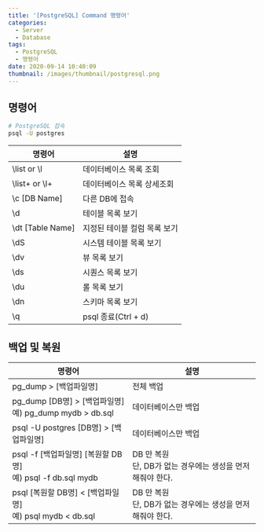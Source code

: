```yaml
---
title: '[PostgreSQL] Command 명령어'
categories:
  - Server
  - Database
tags:
  - PostgreSQL
  - 명령어
date: 2020-09-14 10:40:09
thumbnail: /images/thumbnail/postgresql.png
---
```


## 명령어

```bash
# PostgreSQL 접속
psql -U postgres
```

| 명령어           | 설명                         |
| ---------------- | ---------------------------- |
| \list or \l      | 데이터베이스 목록 조회       |
| \list+ or \l+    | 데이터베이스 목록 상세조회   |
| \c [DB Name]     | 다른 DB에 접속               |
| \d               | 테이블 목록 보기             |
| \dt [Table Name] | 지정된 테이블 컬럼 목록 보기 |
| \dS              | 시스템 테이블 목록 보기      |
| \dv              | 뷰 목록 보기                 |
| \ds              | 시퀀스 목록 보기             |
| \du              | 롤 목록 보기                 |
| \dn              | 스키마 목록 보기             |
| \q               | psql 종료(Ctrl + d)          |

## 백업 및 복원

| 명령어                                                         | 설명                                                           |
| -------------------------------------------------------------- | -------------------------------------------------------------- |
| pg_dump > [백업파일명]                                         | 전체 백업                                                      |
| pg_dump [DB명] > [백업파일명]</br>예) pg_dump mydb > db.sql    | 데이터베이스만 백업                                            |
| psql -U postgres [DB명] > [백업파일명]                         | 데이터베이스만 백업                                            |
| psql -f [백업파일명] [복원할 DB명]</br>예) psql -f db.sql mydb | DB 만 복원</br>단, DB가 없는 경우에는 생성을 먼저 해줘야 한다. |
| psql [복원할 DB명] < [백업파일명]</br>예) psql mydb < db.sql   | DB 만 복원</br>단, DB가 없는 경우에는 생성을 먼저 해줘야 한다. |
